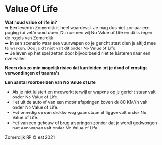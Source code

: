 # Value Of Life

<b>Wat houd value of life in?</b></br>
   ➥ Een leven in Zomerdijk is heel waardevol. Je mag dus niet zomaar een poging tot zelfmoord doen. Dit noemen wij No Value of Life en dit is tegen de regels van Zomerdijk </br>
   ➥ In een scenario waar een vuurwapen op je gericht staat dien je altijd mee te werken. Doe je dit niet valt dit onder No Value of Life.</br>
   ➥ Je leven op het spel zetten door bijvoorbeeld niet te luisteren naar een overvaller.</br>

<b>Neem dus zo min mogelijk risico dat kan leiden tot je dood of ernstige verwondingen of trauma's</b></br>
   
<b>Een aantal voorbeelden van No Value of Life</b></br>
   - Als je niet luistert en meewerkt terwijl er wapens op je gericht staan valt onder No Value of Life.</br>
   - Het uit de auto of van een motor afspringen boven de 80 KM//h valt onder No Value of Life.
   - Het onnodig op een drukke weg gaan staan of liggen valt onder No Value of Life.</br>
   - Het van een gebouw of brug afspringen zonder dat je wordt gedwongen met een wapen valt onder No Value of Life.</br>

Zomerdijk RP © est 2021  

